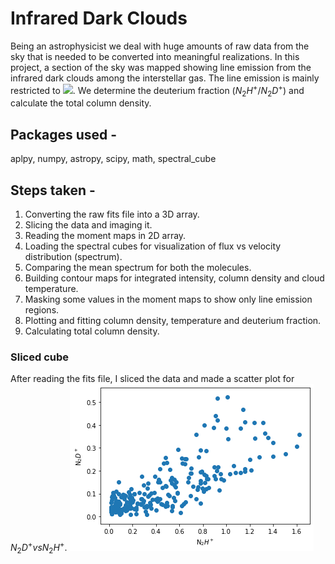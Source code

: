 # Infrared Dark Clouds

Being an astrophysicist we deal with huge amounts of raw data from the sky that is needed to be converted into meaningful realizations. In this project, a section of the sky was mapped showing line emission from the infrared dark clouds among the interstellar gas. The line emission is mainly restricted to <img src="https://render.githubusercontent.com/render/math?math=N_2H^+ and N_2D^+">. We determine the deuterium fraction ($N_2H^+$/$N_2D^+$) and calculate the total column density.

## Packages used - 
aplpy, numpy, astropy, scipy, math, spectral_cube

## Steps taken -
1. Converting the raw fits file into a 3D array.
2. Slicing the data and imaging it.
3. Reading the moment maps in 2D array.
4. Loading the spectral cubes for visualization of flux vs velocity distribution (spectrum).
5. Comparing the mean spectrum for both the molecules.
6. Building contour maps for integrated intensity, column density and cloud temperature.
7. Masking some values in the moment maps to show only line emission regions.
8. Plotting and fitting column density, temperature and deuterium fraction.
9. Calculating total column density.

### Sliced cube
After reading the fits file, I sliced the data and made a scatter plot for $N_2D^+ vs N_2H^+$.
![$N_2D^+ vs N_2H^+$](N2D+_vs_N2H+.png)
